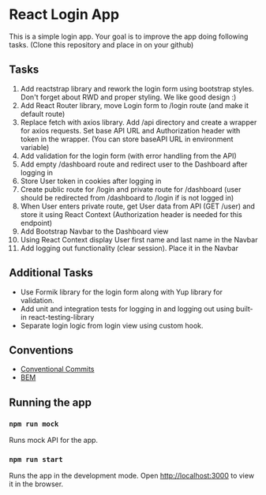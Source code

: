 # React Login App

This is a simple login app. Your goal is to improve the app doing following tasks. (Clone this repository and place in on your github)

## Tasks
1. Add reactstrap library and rework the login form using bootstrap styles. Don't forget about RWD and proper styling. We like good design :)
2. Add React Router library, move Login form to /login route (and make it default route)
3. Replace fetch with axios library. Add /api directory and create a wrapper for axios requests. Set base API URL and Authorization header with token in the wrapper. (You can store baseAPI URL in environment variable)
6. Add validation for the login form (with error handling from the API)
7. Add empty /dashboard route and redirect user to the Dashboard after logging in
8. Store User token in cookies after logging in
9. Create public route for /login and private route for /dashboard (user should be redirected from /dashboard to /login if is not logged in)
10. When User enters private route, get User data from API (GET /user) and store it using React Context (Authorization header is needed for this endpoint)
11. Add Bootstrap Navbar to the Dashboard view 
12. Using React Context display User first name and last name in the Navbar
13. Add logging out functionality (clear session). Place it in the Navbar

## Additional Tasks
* Use Formik library for the login form along with Yup library for validation.
* Add unit and integration tests for logging in and logging out using built-in react-testing-library
* Separate login logic from login view using custom hook.

## Conventions
* [Conventional Commits](https://www.conventionalcommits.org/en/v1.0.0/)
* [BEM](http://getbem.com/)

## Running the app
### `npm run mock`
Runs mock API for the app.
### `npm run start`

Runs the app in the development mode.
Open [http://localhost:3000](http://localhost:3000) to view it in the browser.
